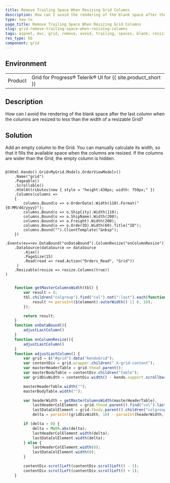 ```yaml
---
title: Remove Trailing Space When Resizing Grid Columns
description: How can I avoid the rendering of the blank space after the last column when the columns are resized to less than the width of a resizable Grid?
type: how-to
page_title: Remove Trailing Space When Resizing Grid Columns
slug: grid-remove-trailing-space-when-resizing-columns
tags: aspnet, mvc, grid, remove, avoid, trailing, spaces, blank, resizing, columns
res_type: kb
component: grid
---
```


## Environment

<table>
 <tr>
  <td>Product</td>
  <td>Grid for Progress® Telerik® UI for {{ site.product_short }} </td>
 </tr>
</table>

## Description

How can I avoid the rendering of the blank space after the last column when the columns are resized to less than the width of a resizable Grid?

## Solution 

Add an empty column to the Grid. You can manually calculate its width, so that it fills the available space when the columns are resized. If the columns are wider than the Grid, the empty column is hidden.

```Grid.cshtml

@(Html.Kendo().Grid<MyGrid.Models.OrderViewModel>()
    .Name("grid")
    .Pageable()
    .Scrollable()
    .HtmlAttributes(new { style = "height:430px; width: 750px;" })
    .Columns(columns =>
    {
        columns.Bound(o => o.OrderDate).Width(110).Format("{0:MM/dd/yyyy}");
        columns.Bound(o => o.ShipCity).Width(110);
        columns.Bound(o => o.ShipName).Width(200);
        columns.Bound(o => o.Freight).Width(200);
        columns.Bound(o => o.OrderID).Width(60).Title("ID");
        columns.Bound("").ClientTemplate("&nbsp");
    })
    .Events(ev=>ev.DataBound("onDataBound").ColumnResize("onColumnResize"))
    .DataSource(dataSource => dataSource
        .Ajax()
        .PageSize(15)
        .Read(read => read.Action("Orders_Read", "Grid"))
     )
    .Resizable(resize => resize.Columns(true))
)

```
```script.js

    function getMasterColumnsWidth(tbl) {
        var result = 0;
        tbl.children("colgroup").find("col").not(":last").each(function (idx, element) {
            result += parseInt($(element).outerWidth() || 0, 10);
        });

        return result;
    }
    function onDataBound(){
        adjustLastColumn()
    }
    function onColumnResize(){
        adjustLastColumn()
    }
    function adjustLastColumn() {
        var grid = $("#grid").data("kendoGrid");
        var contentDiv = grid.wrapper.children(".k-grid-content");
        var masterHeaderTable = grid.thead.parent();
        var masterBodyTable = contentDiv.children("table");
        var gridDivWidth = contentDiv.width() - kendo.support.scrollbar();

        masterHeaderTable.width("");
        masterBodyTable.width("");

        var headerWidth = getMasterColumnsWidth(masterHeaderTable),
            lastHeaderColElement = grid.thead.parent().find("col").last(),
            lastDataColElement = grid.tbody.parent().children("colgroup").find("col").last(),
            delta = parseInt(gridDivWidth, 10) - parseInt(headerWidth, 10);

        if (delta > 0) {
            delta = Math.abs(delta);
            lastHeaderColElement.width(delta);
            lastDataColElement.width(delta);
        } else {
            lastHeaderColElement.width(0);
            lastDataColElement.width(0);
        }

        contentDiv.scrollLeft(contentDiv.scrollLeft() - 1);
        contentDiv.scrollLeft(contentDiv.scrollLeft() + 1);
    }

```
